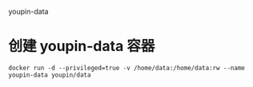youpin-data

# 创建 youpin-data 容器
    docker run -d --privileged=true -v /home/data:/home/data:rw --name youpin-data youpin/data
